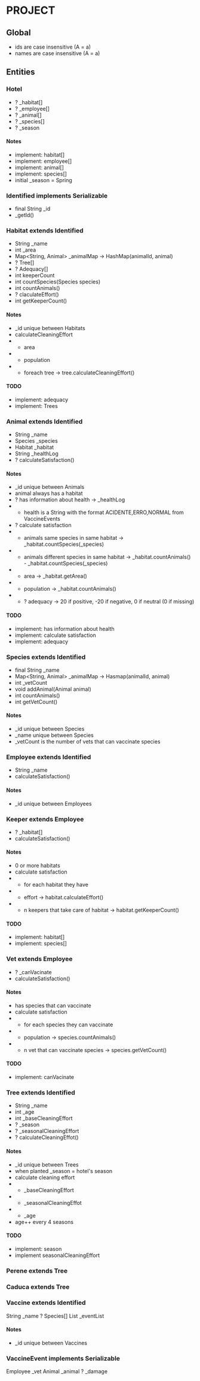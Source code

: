 # PROJECT

## Global
- ids are case insensitive (A = a)
- names are case insensitive (A = a)


## Entities

### Hotel
- ? _habitat[]
- ? _employee[]
- ? _animal[]
- ? _species[]
- ? _season
#### Notes
- implement: habitat[]
- implement: employee[]
- implement: animal[]
- implement: species[]
- initial _season = Spring


### Identified implements Serializable
- final String _id
- _getId()


### Habitat extends Identified
- String _name
- int _area
- Map<String, Animal> _animalMap -> HashMap(animalId, animal)
- ? Tree[]
- ? Adequacy[]
- int keeperCount
- int countSpecies(Species species)
- int countAnimals()
- ? claculateEffort()
- int getKeeperCount()
#### Notes
- _id unique between Habitats
- calculateCleaningEffort
- - area
- - population
- - foreach tree -> tree.calculateCleaningEffort()

#### TODO
- implement: adequacy
- implement: Trees


### Animal extends Identified
- String _name
- Species _species
- Habitat _habitat
- String _healthLog
- ? calculateSatisfaction()
#### Notes
- _id unique between Animals
- animal always has a habitat
- ? has information about health -> _healthLog
- - health is a String with the format ACIDENTE,ERRO,NORMAL from VaccineEvents
- ? calculate satisfaction
- - animals same species in same habitat -> _habitat.countSpecies(_species)
- - animals different species in same habitat -> _habitat.countAnimals() - _habitat.countSpecies(_species)
- - area -> _habitat.getArea()
- - population -> _habitat.countAnimals()
- - ? adequacy -> 20 if positive, -20 if negative, 0 if neutral (0 if missing)
#### TODO
- implement: has information about health
- implement: calculate satisfaction
- implement: adequacy


### Species extends Identified
- final String _name
- Map<String, Animal> _animalMap -> Hasmap(animalId, animal)
- int _vetCount
- void addAnimal(Animal animal)
- int countAnimals()
- int getVetCount()
#### Notes
- _id unique between Species
- _name unique between Species
- _vetCount is the number of vets that can vaccinate species


### Employee extends Identified
- String _name
- calculateSatisfaction()
#### Notes
- _id unique between Employees
### Keeper extends Employee
- ? _habitat[]
- calculateSatisfaction()
#### Notes
- 0 or more habitats
- calculate satisfaction
- - for each habitat they have
- - effort -> habitat.calculateEffort()
- - n keepers that take care of habitat -> habitat.getKeeperCount()
#### TODO
- implement: habitat[]
- implement: species[]
### Vet extends Employee
- ? _canVacinate
- calculateSatisfaction()
#### Notes
- has species that can vaccinate
- calculate satisfaction
- - for each species they can vaccinate
- - population -> species.countAnimals()
- - n vet that can vaccinate species -> species.getVetCount()
#### TODO
- implement: canVacinate


### Tree extends Identified
- String _name
- int _age
- int _baseCleaningEffort
- ? _season
- ? _seasonalCleaningEffort
- ? calculateCleaningEffot()
#### Notes
- _id unique between Trees
- when planted _season = hotel's season
- calculate cleaning effort
- - _baseCleaningEffort
- - _seasonalCleaningEffot
- - _age
- age++ every 4 seasons
#### TODO
- implement: season
- implement seasonalCleaningEffort
### Perene extends Tree
### Caduca extends Tree


### Vaccine extends Identified
String _name
? Species[]
List<VaccineEvent> _eventList
#### Notes
- _id unique between Vaccines
### VaccineEvent implements Serializable
Employee _vet
Animal _animal
? _damage